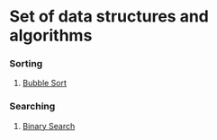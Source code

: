 # Set of data structures and algorithms

### Sorting

1. [Bubble Sort](datastructures/algorithm/bubble.py)

### Searching

1. [Binary Search](datastructures/algorithm/binary_search.py)
